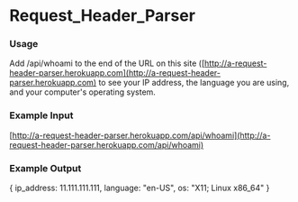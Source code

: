 # Request_Header_Parser

### Usage

Add /api/whoami to the end of the URL on this site ([http://a-request-header-parser.herokuapp.com](http://a-request-header-parser.herokuapp.com) to see your IP address, the language you are using, and your computer's operating system.

### Example Input

[http://a-request-header-parser.herokuapp.com/api/whoami](http://a-request-header-parser.herokuapp.com/api/whoami)

### Example Output

{ ip_address: 11.111.111.111, language: "en-US", os: "X11; Linux x86_64" }
